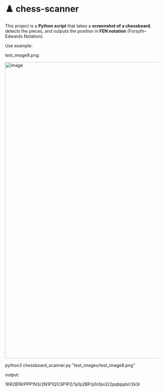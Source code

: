 # ♟️ chess-scanner

This project is a **Python script** that takes a **screenshot of a chessboard**, detects the pieces, and outputs the position in **FEN notation** (Forsyth–Edwards Notation).  

Use example:

test_image8.png:

<img width="938" height="970" alt="image" src="https://github.com/user-attachments/assets/05524476-0ac5-4c80-b761-92d47b3329ac" />



python3 chessboard_scanner.py "test_images/test_image8.png"

output:

1KR2B1R/PPP1N3/2N1P1Q1/3P1P2/1p1p2BP/p1n1pn2/2pqbppb/r2k3r
